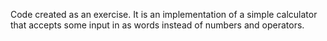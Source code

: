 Code created as an exercise. It is an implementation of a simple calculator that accepts some input in as words instead of numbers and operators.
